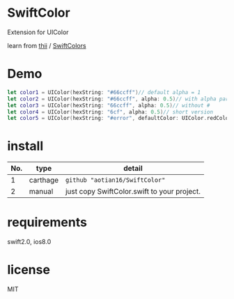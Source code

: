# SwiftColor

Extension for UIColor

learn from [thii](https://github.com/thii) /  [SwiftColors](https://github.com/thii/SwiftColors)

# Demo

``` swift
let color1 = UIColor(hexString: "#66ccff")// default alpha = 1
let color2 = UIColor(hexString: "#66ccff", alpha: 0.5)// with alpha param
let color3 = UIColor(hexString: "66ccff", alpha: 0.5)// without #
let color4 = UIColor(hexString: "6cf", alpha: 0.5)// short version
let color5 = UIColor(hexString: "#error", defaultColor: UIColor.redColor())// return default color when error.
```

# install

| No.  | type     | detail                                   |
| ---- | -------- | ---------------------------------------- |
| 1    | carthage | `github "aotian16/SwiftColor"`           |
| 2    | manual   | just copy SwiftColor.swift to your project. |

# requirements

swift2.0, ios8.0

# [](https://github.com/aotian16/SwiftLog#license)license

MIT

